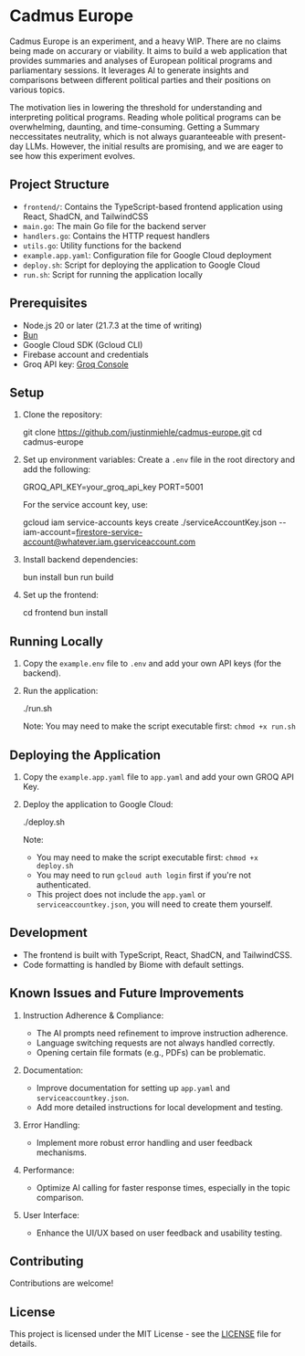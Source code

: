 # Cadmus Europe

Cadmus Europe is an experiment, and a heavy WIP. There are no claims being made on accurary or viability. It aims to build a web application that provides summaries and analyses of European political programs and parliamentary sessions. It leverages AI to generate insights and comparisons between different political parties and their positions on various topics.

The motivation lies in lowering the threshold for understanding and interpreting political programs. Reading whole political programs can be overwhelming, daunting, and time-consuming. Getting a Summary neccessitates neutrality, which is not always guaranteeable with present-day LLMs. However, the initial results are promising, and we are eager to see how this experiment evolves.

## Project Structure

- `frontend/`: Contains the TypeScript-based frontend application using React, ShadCN, and TailwindCSS
- `main.go`: The main Go file for the backend server
- `handlers.go`: Contains the HTTP request handlers
- `utils.go`: Utility functions for the backend
- `example.app.yaml`: Configuration file for Google Cloud deployment 
- `deploy.sh`: Script for deploying the application to Google Cloud
- `run.sh`: Script for running the application locally

## Prerequisites

- Node.js 20 or later (21.7.3 at the time of writing)
- [Bun](https://bun.sh)
- Google Cloud SDK (Gcloud CLI)
- Firebase account and credentials
- Groq API key: [Groq Console](https://console.groq.com/keys)

## Setup

1. Clone the repository:
   
    git clone https://github.com/justinmiehle/cadmus-europe.git
    cd cadmus-europe
   

2. Set up environment variables:
    Create a `.env` file in the root directory and add the following:
   
    GROQ_API_KEY=your_groq_api_key
    PORT=5001
   
    For the service account key, use:
   
    gcloud iam service-accounts keys create ./serviceAccountKey.json --iam-account=firestore-service-account@whatever.iam.gserviceaccount.com
   

3. Install backend dependencies:
   
    bun install
    bun run build
   

4. Set up the frontend:
   
    cd frontend
    bun install
   

## Running Locally

1. Copy the `example.env` file to `.env` and add your own API keys (for the backend).
2. Run the application:
   
    ./run.sh
   
    Note: You may need to make the script executable first: `chmod +x run.sh`

## Deploying the Application

1. Copy the `example.app.yaml` file to `app.yaml` and add your own GROQ API Key.
2. Deploy the application to Google Cloud:
   
    ./deploy.sh
   
    Note: 
    - You may need to make the script executable first: `chmod +x deploy.sh`
    - You may need to run `gcloud auth login` first if you're not authenticated.
    - This project does not include the `app.yaml` or `serviceaccountkey.json`, you will need to create them yourself.

## Development

- The frontend is built with TypeScript, React, ShadCN, and TailwindCSS.
- Code formatting is handled by Biome with default settings.

## Known Issues and Future Improvements

1. Instruction Adherence & Compliance: 
    - The AI prompts need refinement to improve instruction adherence.
    - Language switching requests are not always handled correctly.
    - Opening certain file formats (e.g., PDFs) can be problematic.

2. Documentation:
    - Improve documentation for setting up `app.yaml` and `serviceaccountkey.json`.
    - Add more detailed instructions for local development and testing.

3. Error Handling:
    - Implement more robust error handling and user feedback mechanisms.

4. Performance:
    - Optimize AI calling for faster response times, especially in the topic comparison.

5. User Interface:
    - Enhance the UI/UX based on user feedback and usability testing.

## Contributing

Contributions are welcome!

## License

This project is licensed under the MIT License - see the [LICENSE](LICENSE) file for details.
